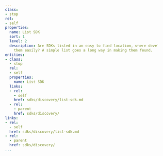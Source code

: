 ```yaml
---
class:
- stop
rel:
- self
properties:
  name: List SDK
  sort: 1
  level: 2
  description: Are SDKs listed in an easy to find location, where developers can browse
    them easily? A simple list goes a long way in making them found.
entities:
- class:
  - stop
  rel:
  - self
  properties:
    name: List SDK
  links:
  - rel:
    - self
    href: sdks/discovery/list-sdk.md
  - rel:
    - parent
    href: sdks/discovery/
links:
- rel:
  - self
  href: sdks/discovery/list-sdk.md
- rel:
  - parent
  href: sdks/discovery/
...
```

